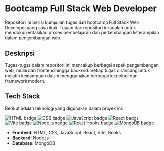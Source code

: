 # Bootcamp Full Stack Web Developer

Repositori ini berisi kumpulan tugas dari bootcamp Full Stack Web Developer yang saya ikuti. Tujuan dari repositori ini adalah untuk mendokumentasikan proses pembelajaran dan perkembangan keterampilan dalam pengembangan web.

## Deskripsi

Tugas-tugas dalam repositori ini mencakup berbagai aspek pengembangan web, mulai dari frontend hingga backend. Setiap tugas dirancang untuk melatih kemampuan dalam menggunakan berbagai teknologi dan framework modern.

## Tech Stack

Berikut adalah teknologi yang digunakan dalam proyek ini:

<p>
    <img src="https://img.shields.io/badge/HTML-E34F26?style=flat&logo=html5&logoColor=ffffff" alt="HTML badge"/>
    <img src="https://img.shields.io/badge/CSS-1572B6?style=flat&logo=css3&logoColor=ffffff" alt="CSS badge"/>
    <img src="https://img.shields.io/badge/JavaScript-F7DF1E?style=flat&logo=javascript&logoColor=000000" alt="JavaScript badge"/>
    <img src="https://img.shields.io/badge/React-61DAFB?style=flat&logo=react&logoColor=000000" alt="React badge"/>
    <img src="https://img.shields.io/badge/Vite-646CFF?style=flat&logo=vite&logoColor=ffffff" alt="Vite badge"/>
    <img src="https://img.shields.io/badge/Node.js-339933?style=flat&logo=node.js&logoColor=ffffff" alt="Node.js badge"/>
    <img src="https://img.shields.io/badge/React%20Hooks-61DAFB?style=flat&logo=react&logoColor=000000" alt="React Hooks badge"/>
    <img src="https://img.shields.io/badge/MongoDB-47A248?style=flat&logo=mongodb&logoColor=ffffff" alt="MongoDB badge"/>
</p>

- **Frontend**: HTML, CSS, JavaScript, React, Vite, Hooks
- **Backend**: Node.js
- **Database**: MongoDB
